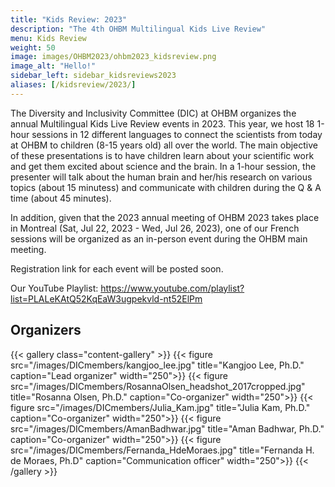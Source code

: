 ```yaml
---
title: "Kids Review: 2023"
description: "The 4th OHBM Multilingual Kids Live Review"
menu: Kids Review
weight: 50
image: images/OHBM2023/ohbm2023_kidsreview.png
image_alt: "Hello!"
sidebar_left: sidebar_kidsreviews2023
aliases: [/kidsreview/2023/]
---
```


The Diversity and Inclusivity Committee (DIC) at OHBM organizes the annual Multilingual Kids Live Review events in 2023. This year, we host 18 1-hour sessions in 12 different languages to connect the scientists from today at OHBM to children (8-15 years old) all over the world. The main objective of these presentations is to have children learn about your scientific work and get them excited about science and the brain. In a 1-hour session, the presenter will talk about the human brain and her/his research on various topics (about 15 minutess) and communicate with children during the Q & A time (about 45 minutes).

In addition, given that the 2023 annual meeting of OHBM 2023 takes place in Montreal (Sat, Jul 22, 2023 - Wed, Jul 26, 2023), one of our French sessions will be organized as an in-person event during the OHBM main meeting.

Registration link for each event will be posted soon.

Our YouTube Playlist: https://www.youtube.com/playlist?list=PLALeKAtQ52KqEaW3ugpekvld-nt52ElPm

## Organizers

{{< gallery class="content-gallery" >}}
  {{< figure src="/images/DICmembers/kangjoo_lee.jpg" title="Kangjoo Lee, Ph.D." caption="Lead organizer" width="250">}}
  {{< figure src="/images/DICmembers/RosannaOlsen_headshot_2017cropped.jpg" title="Rosanna Olsen, Ph.D." caption="Co-organizer" width="250">}}
  {{< figure src="/images/DICmembers/Julia_Kam.jpg" title="Julia Kam, Ph.D." caption="Co-organizer" width="250">}}
  {{< figure src="/images/DICmembers/AmanBadhwar.jpg" title="Aman Badhwar, Ph.D." caption="Co-organizer" width="250">}}
  {{< figure src="/images/DICmembers/Fernanda_HdeMoraes.jpg" title="Fernanda H. de Moraes, Ph.D" caption="Communication officer" width="250">}}
{{< /gallery >}}
